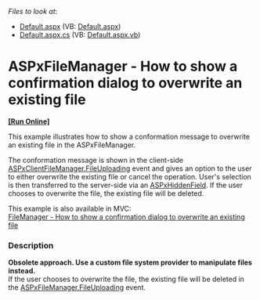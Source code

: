 <!-- default file list -->
*Files to look at*:

* [Default.aspx](./CS/WebSite/Default.aspx) (VB: [Default.aspx](./VB/WebSite/Default.aspx))
* [Default.aspx.cs](./CS/WebSite/Default.aspx.cs) (VB: [Default.aspx.vb](./VB/WebSite/Default.aspx.vb))
<!-- default file list end -->
# ASPxFileManager - How to show a confirmation dialog to overwrite an existing file
<!-- run online -->
**[[Run Online]](https://codecentral.devexpress.com/e4879/)**
<!-- run online end -->


<p>This example illustrates how to show a conformation message to overwrite an existing file in the ASPxFileManager.</p>
<p>The conformation message is shown in the client-side <a href="http://documentation.devexpress.com/#AspNet/DevExpressWebASPxFileManagerScriptsASPxClientFileManager_FileUploadingtopic"><u>ASPxClientFileManager.FileUploading</u></a> event and gives an option to the user to either overwrite the existing file or cancel the operation. User's selection is then transferred to the server-side via an <a href="http://documentation.devexpress.com/#AspNet/DevExpressWebASPxHiddenFieldASPxHiddenFieldMembersTopicAll"><u>ASPxHiddenField</u></a>. If the user chooses to overwrite the file, the existing file will be deleted.</p>
<p>This example is also available in MVC:<br> <a href="https://www.devexpress.com/Support/Center/p/E4880">FileManager - How to show a confirmation dialog to overwrite an existing file</a></p>


<h3>Description</h3>

<strong>Obsolete approach. Use a custom file system provider to manipulate files instead.</strong><br>If the user chooses to overwrite the file, the existing file will be deleted in the <a href="http://documentation.devexpress.com/#AspNet/DevExpressWebASPxFileManagerASPxFileManager_FileUploadingtopic"><u>ASPxFileManager.FileUploading</u></a> event.

<br/>


